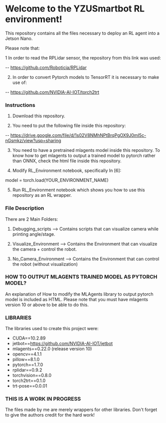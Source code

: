 # Welcome to the YZUSmartbot RL environment! 

This repository contains all the files necessary to deploy an RL agent into a Jetson Nano.

Please note that:

1 In order to read the RPLidar sensor, the repository from this link was used: 

-- https://github.com/Roboticia/RPLidar

2. In order to convert Pytorch models to TensorRT it is necessary to make use of:

-- https://github.com/NVIDIA-AI-IOT/torch2trt

### Instructions

1. Download this repository.

2. You need to put the following file inside this repository:

-- https://drive.google.com/file/d/1s02V8NMhNPtBrqPgOX9J0mI5c-nGsmkz/view?usp=sharing

3. You need to have a pretrained mlagents model inside this repository. To know how to get
mlagents to output a trained model to pytorch rather than ONNX, check the html file inside this
repository.

4. Modify RL_Environment notebook, specifically In [6]:

model = torch.load(YOUR_ENVIRONMENT_NAME)

5. Run RL_Environment notebook which shows you how to use this repository as an RL wrapper.

### File Description 

There are 2 Main Folders:

1. Debugging_scripts --> Contains scripts that can visualize camera while printing angle/stage.

2. Visualize_Environment --> Contains the Environment that can visualize the camera + control the robot.

3. No_Camera_Environment --> Contains the Environment that can control the robot (without visualization)

###  HOW TO OUTPUT MLAGENTS TRAINED MODEL AS PYTORCH MODEL? 

An explanation of How to modify the MLAgents library to output pytorch model is included as HTML.
Please note that you must have mlagents version 10 or above to be able to do this. 

###  LIBRARIES 

The libraries used to create this project were:

+ CUDA==10.2.89
+ jetbot==https://github.com/NVIDIA-AI-IOT/jetbot
+ mlagents==0.22.0 (release version 10)
+ opencv==4.1.1
+ pillow==8.1.0
+ pytorch==1.7.0
+ rplidar==0.9.2
+ torchvision==0.8.0
+ torch2trt==0.1.0
+ trt-pose==0.0.01

### THIS IS A WORK IN PROGRESS

The files made by me are merely wrappers for other libraries. Don't forget to give the authors
credit for the hard work!
